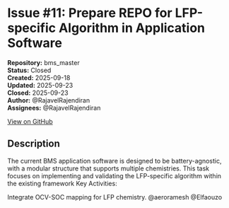 # Issue #11: Prepare REPO for LFP-specific Algorithm in Application Software

**Repository:** bms_master  
**Status:** Closed  
**Created:** 2025-09-18  
**Updated:** 2025-09-23  
**Closed:** 2025-09-23  
**Author:** @RajavelRajendiran  
**Assignees:** @RajavelRajendiran  

[View on GitHub](https://github.com/Simtestlab/bms_master/issues/11)

## Description

The current BMS application software is designed to be battery-agnostic, with a modular structure that supports multiple chemistries. This task focuses on implementing and validating the LFP-specific algorithm within the existing framework
Key Activities:

Integrate OCV-SOC mapping for LFP chemistry. @aeroramesh @Elfaouzo 
